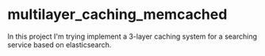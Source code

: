 # multilayer_caching_memcached
In this project I'm trying implement a 3-layer caching system for a searching service based on elasticsearch.  
